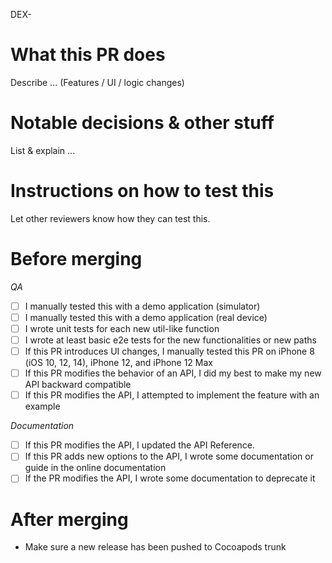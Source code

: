 DEX-

# What this PR does

Describe ... (Features / UI / logic changes)

# Notable decisions & other stuff

List & explain ...

# Instructions on how to test this

Let other reviewers know how they can test this.

# Before merging

_QA_

- [ ] I manually tested this with a demo application (simulator)
- [ ] I manually tested this with a demo application (real device)
- [ ] I wrote unit tests for each new util-like function
- [ ] I wrote at least basic e2e tests for the new functionalities or new paths
- [ ] If this PR introduces UI changes, I manually tested this PR on iPhone 8 (iOS 10, 12, 14), iPhone 12, and iPhone 12 Max
- [ ] If this PR modifies the behavior of an API, I did my best to make my new API backward compatible
- [ ] If this PR modifies the API, I attempted to implement the feature with an example

_Documentation_

- [ ] If this PR modifies the API, I updated the API Reference.
- [ ] If this PR adds new options to the API, I wrote some documentation or guide in the online documentation
- [ ] If the PR modifies the API, I wrote some documentation to deprecate it

# After merging

- Make sure a new release has been pushed to Cocoapods trunk
